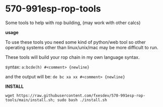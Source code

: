 # 570-991esp-rop-tools
Some tools to help with rop building, (may work with other calcs)

__usage__

To use these tools you need some kind of python/web tool so other operating systems other than linux/unix/mac may be more difficult to run.

These tools will build your rop chain in my own language syntax.

syntax: `a:bcde(h) #<comment> {newline}`

and the output will be: `de bc xa xx #<comment> {newline}`

**INSTALL**

```
wget https://raw.githubusercontent.com/fxesdev/570-991esp-rop-tools/main/install.sh; sudo bash ./install.sh
```
